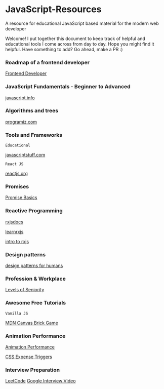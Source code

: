 # JavaScript-Resources
A resource for educational JavaScript based material for the modern web developer

Welcome! I put together this document to keep track of helpful and educational tools I come across from day to day. Hope you might find it helpful. Have something to add? Go ahead, make a PR :)

### Roadmap of a frontend developer 

[Frontend Developer](https://roadmap.sh/frontend)

### JavaScript Fundamentals - Beginner to Advanced 

[javascript.info](https://javascript.info/ )

### Algorithms and trees 

[programiz.com](https://www.programiz.com)

### Tools and Frameworks 

`Educational`

[javascriptstuff.com](https://www.javascriptstuff.com)

`React JS`

[reactjs.org](https://reactjs.org/)

### Promises

[Promise Basics](https://javascript.info/promise-basics)

### Reactive Programming 

[rxjsdocs](https://rxjs-dev.firebaseapp.com/guide/overview)

[learnrxjs](https://www.learnrxjs.io)

[intro to rxjs](https://medium.com/@rossbulat/rxjs-a-simple-introduction-32fb48f52a67)

### Design patterns

[design patterns for humans](https://roadmap.sh/guides/design-patterns-for-humans)

### Profession & Workplace

[Levels of Seniority](https://roadmap.sh/guides/levels-of-seniority)

### Awesome Free Tutorials

`Vanilla JS`

[MDN Canvas Brick Game](https://developer.mozilla.org/en-US/docs/Games/Tutorials/2D_Breakout_game_pure_JavaScript)

### Animation Performance

[Animation Performance](https://developer.mozilla.org/en-US/docs/Web/Performance/Animation_performance_and_frame_rate)

[CSS Expense Triggers](https://csstriggers.com/)

### Interview Preparation 

[LeetCode](https://leetcode.com/)
[Google Interview Video](https://www.youtube.com/watch?v=XKu_SEDAykw)

